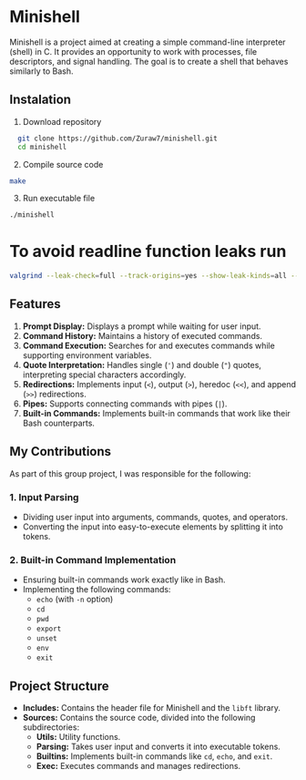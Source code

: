 # Minishell

Minishell is a project aimed at creating a simple command-line interpreter (shell) in C. It provides an opportunity to work with processes, file descriptors, and signal handling. The goal is to create a shell that behaves similarly to Bash.

## Instalation
1. Download repository
```bash
  git clone https://github.com/Zuraw7/minishell.git
  cd minishell
```
2. Compile source code
```bash
make
```
3. Run executable file
```bash
./minishell
```
# To avoid readline function leaks run
```bash
valgrind --leak-check=full --track-origins=yes --show-leak-kinds=all --suppressions=readline.supp ./minishell
```

## Features

1. **Prompt Display:** Displays a prompt while waiting for user input.
2. **Command History:** Maintains a history of executed commands.
3. **Command Execution:** Searches for and executes commands while supporting environment variables.
4. **Quote Interpretation:** Handles single (`'`) and double (`"`) quotes, interpreting special characters accordingly.
5. **Redirections:** Implements input (`<`), output (`>`), heredoc (`<<`), and append (`>>`) redirections.
6. **Pipes:** Supports connecting commands with pipes (`|`).
7. **Built-in Commands:** Implements built-in commands that work like their Bash counterparts.

## My Contributions

As part of this group project, I was responsible for the following:

### 1. Input Parsing
- Dividing user input into arguments, commands, quotes, and operators.
- Converting the input into easy-to-execute elements by splitting it into tokens.

### 2. Built-in Command Implementation
- Ensuring built-in commands work exactly like in Bash.
- Implementing the following commands:
  - `echo` (with `-n` option)
  - `cd`
  - `pwd`
  - `export`
  - `unset`
  - `env`
  - `exit`

## Project Structure

- **Includes:** Contains the header file for Minishell and the `libft` library.
- **Sources:** Contains the source code, divided into the following subdirectories:
  - **Utils:** Utility functions.
  - **Parsing:** Takes user input and converts it into executable tokens.
  - **Builtins:** Implements built-in commands like `cd`, `echo`, and `exit`.
  - **Exec:** Executes commands and manages redirections.


